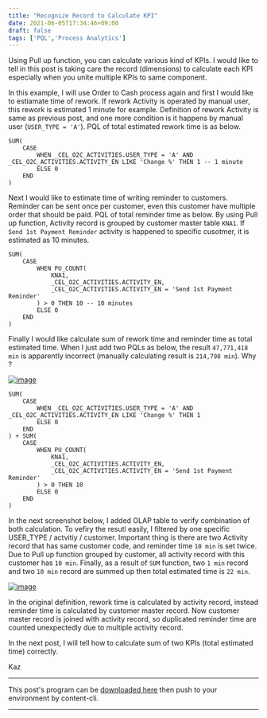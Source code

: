 ```yaml
---
title: "Recognize Record to Calculate KPI"
date: 2021-06-05T17:34:46+09:00
draft: false
tags: ['PQL','Process Analytics']
---
```


Using Pull up function, you can calculate various kind of KPIs. I would like to tell in this post is taking care the record (dimensions) to calculate each KPI especially when you unite multiple KPIs to same component.

In this example, I will use Order to Cash process again and first I would like to estiamate time of rework. If rework Activity is operated by manual user, this rework is estimated 1 minute for example. Definition of rework Activity is same as previous post, and one more condition is it happens by manual user (`USER_TYPE = 'A'`). PQL of total estimated rework time is as below.

```
SUM(
    CASE
        WHEN _CEL_O2C_ACTIVITIES.USER_TYPE = 'A' AND _CEL_O2C_ACTIVITIES.ACTIVITY_EN LIKE 'Change %' THEN 1 -- 1 minute
        ELSE 0
    END
)
```

Next I would like to estimate time of writing reminder to customers. Reminder can be sent once per customer, even this customer have multiple order that should be paid. PQL of total reminder time as below. By using Pull up function, Activity record is grouped by customer master table `KNA1`. If `Send 1st Payment Reminder` activity is happened to specific cusotmer, it is estimated as 10 minutes.

```
SUM(
    CASE
        WHEN PU_COUNT(
            KNA1,
            _CEL_O2C_ACTIVITIES.ACTIVITY_EN,
            _CEL_O2C_ACTIVITIES.ACTIVITY_EN = 'Send 1st Payment Reminder'
        ) > 0 THEN 10 -- 10 minutes
        ELSE 0
    END
)
```

Finally I would like calculate sum of rework time and reminder time as total estimated time. When I just add two PQLs as below, the result `47,771,418 min` is apparently incorrect (manually calculating result is `214,798 min`). Why ?

[![image](https://user-images.githubusercontent.com/67397583/120887993-f53bd100-c630-11eb-9b41-e56b519aeaaa.png)](https://user-images.githubusercontent.com/67397583/120887993-f53bd100-c630-11eb-9b41-e56b519aeaaa.png)

```
SUM(
    CASE
        WHEN _CEL_O2C_ACTIVITIES.USER_TYPE = 'A' AND _CEL_O2C_ACTIVITIES.ACTIVITY_EN LIKE 'Change %' THEN 1
        ELSE 0
    END
) + SUM(
    CASE
        WHEN PU_COUNT(
            KNA1,
            _CEL_O2C_ACTIVITIES.ACTIVITY_EN,
            _CEL_O2C_ACTIVITIES.ACTIVITY_EN = 'Send 1st Payment Reminder'
        ) > 0 THEN 10
        ELSE 0
    END
)
```

In the next screenshot below, I added OLAP table to verify combination of both calculation. To vefiry the resutl easily, I filtered by one specific USER_TYPE / actvitiy / customer. Important thing is there are two Activity record that has same customer code, and reminder time `10 min` is set twice. Due to Pull up function grouped by customer, all activity record with this customer has `10 min`. Finally, as a result of `SUM` function, two `1 min` record and two `10 min` record are summed up then total estimated time is `22 min`.

[![image](https://user-images.githubusercontent.com/67397583/120888302-8790a480-c632-11eb-811d-6b4f8b66705f.png)](https://user-images.githubusercontent.com/67397583/120888302-8790a480-c632-11eb-811d-6b4f8b66705f.png)

In the original definition, rework time is calculated by activity record, instead reminder time is calculated by customer master record. Now customer master record is joined with activity record, so duplicated reminder time are counted unexpectedly due to multiple activity record.

In the next post, I will tell how to calculate sum of two KPIs (total estimated time) correctly.

Kaz

---

This post's program can be [downloaded here](../../examples/o2c_analysis_20210605.json) then push to your environment by content-cli.

---